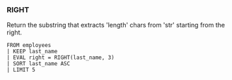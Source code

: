 <!--
This is generated by ESQL's AbstractFunctionTestCase. Do no edit it. See ../README.md for how to regenerate it.
-->

### RIGHT
Return the substring that extracts 'length' chars from 'str' starting from the right.

```
FROM employees
| KEEP last_name
| EVAL right = RIGHT(last_name, 3)
| SORT last_name ASC
| LIMIT 5
```
